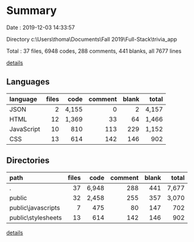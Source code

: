 # Summary

Date : 2019-12-03 14:33:57

Directory c:\Users\thoma\Documents\Fall 2019\Full-Stack\trivia_app

Total : 37 files,  6948 codes, 288 comments, 441 blanks, all 7677 lines

[details](details.md)

## Languages
| language | files | code | comment | blank | total |
| :--- | ---: | ---: | ---: | ---: | ---: |
| JSON | 2 | 4,155 | 0 | 2 | 4,157 |
| HTML | 12 | 1,369 | 33 | 64 | 1,466 |
| JavaScript | 10 | 810 | 113 | 229 | 1,152 |
| CSS | 13 | 614 | 142 | 146 | 902 |

## Directories
| path | files | code | comment | blank | total |
| :--- | ---: | ---: | ---: | ---: | ---: |
| . | 37 | 6,948 | 288 | 441 | 7,677 |
| public | 32 | 2,458 | 255 | 357 | 3,070 |
| public\javascripts | 7 | 475 | 80 | 147 | 702 |
| public\stylesheets | 13 | 614 | 142 | 146 | 902 |

[details](details.md)